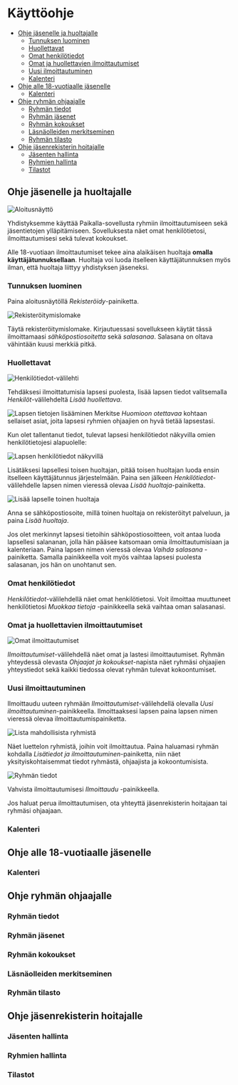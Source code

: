 # Käyttöohje

<!-- TOC depthFrom:2 depthTo:6 withLinks:1 updateOnSave:1 orderedList:0 -->

- [Ohje jäsenelle ja huoltajalle](#ohje-jäsenelle-ja-huoltajalle)
	- [Tunnuksen luominen](#tunnuksen-luominen)
	- [Huollettavat](#huollettavat)
	- [Omat henkilötiedot](#omat-henkilötiedot)
	- [Omat ja huollettavien ilmoittautumiset](#omat-ja-huollettavien-ilmoittautumiset)
	- [Uusi ilmoittautuminen](#uusi-ilmoittautuminen)
	- [Kalenteri](#kalenteri)
- [Ohje alle 18-vuotiaalle jäsenelle](#ohje-alle-18-vuotiaalle-jäsenelle)
	- [Kalenteri](#kalenteri)
- [Ohje ryhmän ohjaajalle](#ohje-ryhmän-ohjaajalle)
	- [Ryhmän tiedot](#ryhmän-tiedot)
	- [Ryhmän jäsenet](#ryhmän-jäsenet)
	- [Ryhmän kokoukset](#ryhmän-kokoukset)
	- [Läsnäolleiden merkitseminen](#läsnäolleiden-merkitseminen)
	- [Ryhmän tilasto](#ryhmän-tilasto)
- [Ohje jäsenrekisterin hoitajalle](#ohje-jäsenrekisterin-hoitajalle)
	- [Jäsenten hallinta](#jäsenten-hallinta)
	- [Ryhmien hallinta](#ryhmien-hallinta)
	- [Tilastot](#tilastot)

<!-- /TOC -->

## Ohje jäsenelle ja huoltajalle

![Aloitusnäyttö](pic/login.png)

Yhdistyksemme käyttää Paikalla-sovellusta ryhmiin ilmoittautumiseen sekä jäsentietojen ylläpitämiseen. Sovelluksesta näet omat henkilötietosi, ilmoittautumisesi sekä tulevat kokoukset.

Alle 18-vuotiaan ilmoittautumiset tekee aina alaikäisen huoltaja **omalla käyttäjätunnuksellaan**. Huoltaja voi luoda itselleen käyttäjätunnuksen myös ilman, että huoltaja liittyy yhdistyksen jäseneksi.

### Tunnuksen luominen

Paina aloitusnäytöllä *Rekisteröidy*-painiketta.

![Rekisteröitymislomake](pic/rekisteroidy.png)

Täytä rekisteröitymislomake.
Kirjautuessasi sovellukseen käytät tässä ilmoittamaasi *sähköpostiosoitetta* sekä *salasanaa*.
Salasana on oltava vähintään kuusi merkkiä pitkä.

### Huollettavat

![Henkilötiedot-välilehti](pic/henkilotiedot.png)

Tehdäksesi ilmoittatumisia lapsesi puolesta, lisää lapsen tiedot valitsemalla *Henkilöt*-välilehdeltä *Lisää huollettava*.

![Lapsen tietojen lisääminen](pic/lisaalapsi.png)
Merkitse *Huomioon otettavaa* kohtaan sellaiset asiat, joita lapsesi ryhmien ohjaajien on hyvä tietää lapsestasi.

Kun olet tallentanut tiedot, tulevat lapsesi henkilötiedot näkyvilla omien henkilötietojesi alapuolelle:

![Lapsen henkilötiedot näkyvillä](pic/lapsinakyy.png)

Lisätäksesi lapsellesi toisen huoltajan, pitää toisen huoltajan luoda ensin itselleen käyttäjätunnus järjestelmään. Paina sen jälkeen *Henkilötiedot*-välilehdelle lapsen nimen vieressä olevaa *Lisää huoltaja*-painiketta.

![Lisää lapselle toinen huoltaja](pic/lisaahuoltaja.png)

Anna se sähköpostiosoite, millä toinen huoltaja on rekisteröityt palveluun, ja paina *Lisää huoltaja*.

Jos olet merkinnyt lapsesi tietoihin sähköpostiosoitteen, voit antaa luoda lapsellesi salananan, jolla hän pääsee katsomaan omia ilmoittautumisiaan ja kalenteriaan. Paina lapsen nimen vieressä olevaa *Vaihda salasana* -painiketta. Samalla painikkeella voit myös vaihtaa lapsesi puolesta salasanan, jos hän on unohtanut sen.

### Omat henkilötiedot

*Henkilötiedot*-välilehdellä näet omat henkilötietosi. Voit ilmoittaa muuttuneet henkilötietosi *Muokkaa tietoja* -painikkeella sekä vaihtaa oman salasanasi.

### Omat ja huollettavien ilmoittautumiset

![Omat ilmoittautumiset](pic/ilmoittautumiset.png)

*Ilmoittautumiset*-välilehdellä näet omat ja lastesi ilmoittautumiset. Ryhmän yhteydessä olevasta *Ohjaajat ja kokoukset*-napista näet ryhmäsi ohjaajien yhteystiedot sekä kaikki tiedossa olevat ryhmän tulevat kokoontumiset.

### Uusi ilmoittautuminen

Ilmoittaudu uuteen ryhmään *Ilmoittautumiset*-välilehdellä olevalla *Uusi ilmoittautuminen*-painikkeella. Ilmoittaaksesi lapsen paina lapsen nimen vieressä olevaa ilmoittautumispainiketta.

![Lista mahdollisista ryhmistä](pic/ilmolista.png)

Näet luettelon ryhmistä, joihin voit ilmoittautua. Paina haluamasi ryhmän kohdalla *Lisätiedot ja ilmoittautuminen*-painiketta, niin näet yksityiskohtaisemmat tiedot ryhmästä, ohjaajista ja kokoontumisista.

![Ryhmän tiedot](pic/ilmotiedot.png)

Vahvista ilmoittautumisesi *Ilmoittaudu* -painikkeella.

Jos haluat perua ilmoittautumisen, ota yhteyttä jäsenrekisterin hoitajaan tai ryhmäsi ohjaajaan.

### Kalenteri



## Ohje alle 18-vuotiaalle jäsenelle



### Kalenteri


## Ohje ryhmän ohjaajalle

### Ryhmän tiedot

### Ryhmän jäsenet

### Ryhmän kokoukset

### Läsnäolleiden merkitseminen

### Ryhmän tilasto


## Ohje jäsenrekisterin hoitajalle

### Jäsenten hallinta

### Ryhmien hallinta

### Tilastot
